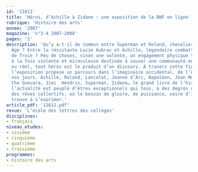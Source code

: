 ```yaml
---
id: '11611'
title: 'Héros, d’Achille à Zidane : une exposition de la BNF en ligne'
rubrique: 'Histoire des arts'
annee: '2007'
magazine: 'n°3-4 2007-2008'
pages: '2'
description: 'Qu’y a-t-il de commun entre Superman et Roland, chevalier du Moyen
  Âge ? Entre la résistante Lucie Aubrac et Achille, légendaire combattant de la guerre
  de Troie ? Peu de choses, sinon une volonté, un engagement physique total, une action
  à la fois violente et miraculeuse destinée à sauver une communauté en péril. Fictif
  ou réel, tout héros est le produit d’un discours. À travers cette figure du héros,
  l’exposition propose un parcours dans l’imaginaire occidental, de l’Antiquité à
  nos jours. Achille, Roland, Lancelot, Jeanne d’Arc, Napoléon, Jean Moulin, de Gaulle,
  Che Guevara, Jimi  Hendrix, Superman, Zidane… le grand livre de l’histoire et de
  l’actualité est peuplé d’êtres exceptionnels qui tous, à des degrés divers, incarnent
  des rêves collectifs, où le besoin de gloire, de puissance, voire d’immortalité,
  trouve à s’exprimer.'
article_pdf: '11611.pdf'
revue: 'L’école des lettres des collèges'
disciplines:
- français
niveau_etudes:
- sixième
- cinquième
- quatrième
- troisième
programmes:
- histoire des arts
---
```

